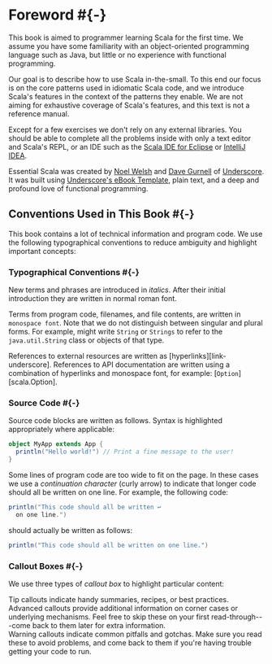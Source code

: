 # Foreword #{-}

This book is aimed to programmer learning Scala for the first time. We assume you have some familiarity with an object-oriented programming language such as Java, but little or no experience with functional programming.

Our goal is to describe how to use Scala in-the-small. To this end our focus is on the core patterns used in idiomatic Scala code, and we introduce Scala's features in the context of the patterns they enable. We are not aiming for exhaustive coverage of Scala's features, and this text is not a reference manual.

Except for a few exercises we don't rely on any external libraries. You should be able to complete all the problems inside with only a text editor and Scala's REPL, or an IDE such as the [Scala IDE for Eclipse](http://scala-ide.org/) or [IntelliJ IDEA](http://www.jetbrains.com/idea/).

Essential Scala was created by [Noel Welsh](http://noelwelsh.com) and [Dave Gurnell](http://davegurnell.com/) of [Underscore](http://underscore.io). It was built using [Underscore's eBook Template](https://github.com/underscoreio/underscore-ebook-template), plain text, and a deep and profound love of functional programming.

## Conventions Used in This Book #{-}

This book contains a lot of technical information and program code. We use the following typographical conventions to reduce ambiguity and highlight important concepts:

### Typographical Conventions #{-}

New terms and phrases are introduced in *italics*. After their initial introduction they are written in normal roman font.

Terms from program code, filenames, and file contents, are written in `monospace font`. Note that we do not distinguish between singular and plural forms. For example, might write `String` or `Strings` to refer to the `java.util.String` class or objects of that type.

References to external resources are written as [hyperlinks][link-underscore]. References to API documentation are written using a combination of hyperlinks and monospace font, for example: [`Option`][scala.Option].

### Source Code #{-}

Source code blocks are written as follows. Syntax is highlighted appropriately where applicable:

```scala
object MyApp extends App {
  println("Hello world!") // Print a fine message to the user!
}
```

Some lines of program code are too wide to fit on the page. In these cases we use a *continuation character* (curly arrow) to indicate that longer code should all be written on one line. For example, the following code:

```scala
println("This code should all be written ↩
  on one line.")
```

should actually be written as follows:

```scala
println("This code should all be written on one line.")
```

### Callout Boxes #{-}

We use three types of *callout box* to highlight particular content:

<div class="callout callout-info">
Tip callouts indicate handy summaries, recipes, or best practices.
</div>

<div class="callout callout-warning">
Advanced callouts provide additional information on corner cases or underlying mechanisms. Feel free to skip these on your first read-through---come back to them later for extra information.
</div>

<div class="callout callout-danger">
Warning callouts indicate common pitfalls and gotchas. Make sure you read these to avoid problems, and come back to them if you're having trouble getting your code to run.
</div>
